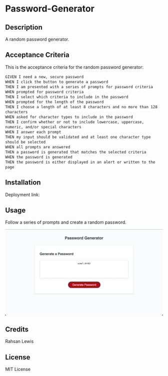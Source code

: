 # Password-Generator

## Description

A random password generator.

## Acceptance Criteria

This is the acceptance criteria for the random password generator:

```
GIVEN I need a new, secure password
WHEN I click the button to generate a password
THEN I am presented with a series of prompts for password criteria
WHEN prompted for password criteria
THEN I select which criteria to include in the password
WHEN prompted for the length of the password
THEN I choose a length of at least 8 characters and no more than 128 characters
WHEN asked for character types to include in the password
THEN I confirm whether or not to include lowercase, uppercase, numeric, and/or special characters
WHEN I answer each prompt
THEN my input should be validated and at least one character type should be selected
WHEN all prompts are answered
THEN a password is generated that matches the selected criteria
WHEN the password is generated
THEN the password is either displayed in an alert or written to the page
```

## Installation

Deployment link: 

## Usage

Follow a series of prompts and create a random password.

<img src="/images/passwordgeneratorpic.jpg" alt="Password Generator" />

## Credits

Rahsan Lewis

## License

MIT License